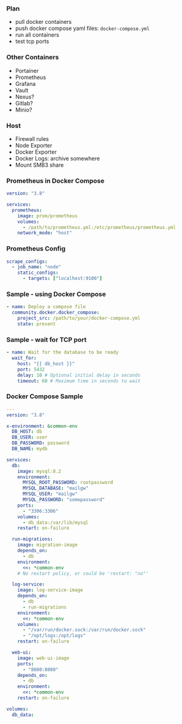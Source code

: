 ### Plan

- pull docker containers
- push docker compose yaml files: `docker-compose.yml`
- run all containers
- test tcp ports

### Other Containers

- Portainer
- Prometheus
- Grafana
- Vault
- Nexus?
- Gitlab?
- Minio?

### Host

- Firewall rules
- Node Exporter
- Docker Exporter
- Docker Logs: archive somewhere
- Mount SMB3 share

### Prometheus in Docker Compose

```yaml
version: "3.8"

services:
  prometheus:
    image: prom/prometheus
    volumes:
      - /path/to/prometheus.yml:/etc/prometheus/prometheus.yml
    network_mode: "host"
```

### Prometheus Config

```yaml
scrape_configs:
  - job_name: "node"
    static_configs:
      - targets: ["localhost:9100"]
```

### Sample - using Docker Compose

```yaml
- name: Deploy a compose file
  community.docker.docker_compose:
    project_src: /path/to/your/docker-compose.yml
    state: present
```

### Sample - wait for TCP port

```yaml
- name: Wait for the database to be ready
  wait_for:
    host: "{{ db_host }}"
    port: 5432
    delay: 10 # Optional initial delay in seconds
    timeout: 60 # Maximum time in seconds to wait
```

### Docker Compose Sample

```yaml
---
version: "3.8"

x-environment: &common-env
  DB_HOST: db
  DB_USER: user
  DB_PASSWORD: password
  DB_NAME: mydb

services:
  db:
    image: mysql:8.2
    environment:
      MYSQL_ROOT_PASSWORD: rootpassword
      MYSQL_DATABASE: "mailgw"
      MYSQL_USER: "mailgw"
      MYSQL_PASSWORD: "somepassword"
    ports:
      - "3306:3306"
    volumes:
      - db_data:/var/lib/mysql
    restart: on-failure

  run-migrations:
    image: migration-image
    depends_on:
      - db
    environment:
      <<: *common-env
    # No restart policy, or could be 'restart: "no"'

  log-service:
    image: log-service-image
    depends_on:
      - db
      - run-migrations
    environment:
      <<: *common-env
    volumes:
      - "/var/run/docker.sock:/var/run/docker.sock"
      - "/opt/logs:/opt/logs"
    restart: on-failure

  web-ui:
    image: web-ui-image
    ports:
      - "8080:8080"
    depends_on:
      - db
    environment:
      <<: *common-env
    restart: on-failure

volumes:
  db_data:
```
